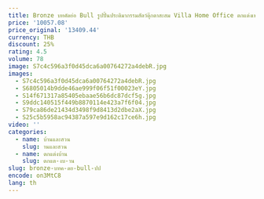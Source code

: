 ```yaml
---
title: Bronze บทคัดย่อ Bull รูปปั้นประติมากรรมสัตว์ตุ๊กตาสะสม Villa Home Office ตกแต่งเทศกาลของขวัญ
price: '10057.08'
price_original: '13409.44'
currency: THB
discount: 25%
rating: 4.5
volume: 78
image: S7c4c596a3f0d45dca6a00764272a4debR.jpg
images:
  - S7c4c596a3f0d45dca6a00764272a4debR.jpg
  - S6805014b9dde46ae999f06f51f00023eY.jpg
  - S14f671317a85405ebaae56b6dc87dcf5g.jpg
  - S9ddc140515f449b8870114e423a7f6f04.jpg
  - S79ca86de21434d3498f9d8413d2dbe2aX.jpg
  - S25c5b5958ac94387a597e9d162c17ce6h.jpg
video: ''
categories:
  - name: บ้านและสวน
    slug: านและสวน
  - name: ตกแต่งบ้าน
    slug: ตกแต-งบ-าน
slug: bronze-บทค-ดย-bull-ปป
encode: on3MtC8
lang: th
---
```

  